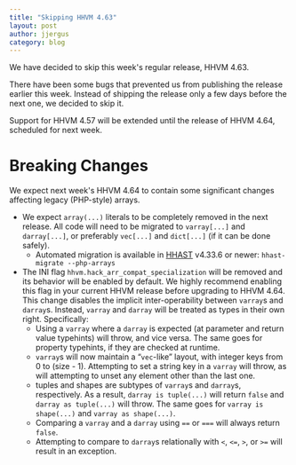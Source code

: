 ```yaml
---
title: "Skipping HHVM 4.63"
layout: post
author: jjergus
category: blog
---
```


We have decided to skip this week's regular release, HHVM 4.63.

There have been some bugs that prevented us from publishing the release earlier
this week. Instead of shipping the release only a few days before the next one,
we decided to skip it.

Support for HHVM 4.57 will be extended until the release of HHVM 4.64, scheduled
for next week.

# Breaking Changes

We expect next week's HHVM 4.64 to contain some significant changes affecting
legacy (PHP-style) arrays.

- We expect `array(...)` literals to be completely removed in the next release.
  All code will need to be migrated to `varray[...]` and `darray[...]`, or
  preferably `vec[...]` and `dict[...]` (if it can be done safely).
  - Automated migration is available in [HHAST](https://github.com/hhvm/hhast)
    v4.33.6 or newer: `hhast-migrate --php-arrays`
- The INI flag `hhvm.hack_arr_compat_specialization` will be removed and its
  behavior will be enabled by default. We highly recommend enabling this flag in
  your current HHVM release before upgrading to HHVM 4.64.
  This change disables the implicit inter-operability between `varray`s and
  `darray`s. Instead, `varray` and `darray` will be treated
  as types in their own right. Specifically:
  * Using a `varray` where a `darray` is expected (at parameter and return value
    typehints) will throw, and vice versa. The same goes for property typehints,
    if they are checked at runtime.
  * `varray`s will now maintain a “`vec`-like” layout, with integer keys from 0 to
    (size - 1). Attempting to set a string key in a `varray` will throw, as will
    attempting to unset any element other than the last one.
  * tuples and shapes are subtypes of `varray`s and `darray`s, respectively. As a
    result, `darray is tuple(...)` will return `false` and `darray as tuple(...)`
    will throw. The same goes for `varray is shape(...)` and
    `varray as shape(...)`.
  * Comparing a `varray` and a `darray` using `==` or `===` will always return
    `false`.
  * Attempting to compare to `darray`s relationally with `<`, `<=`, `>`, or `>=`
    will result in an exception.


